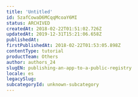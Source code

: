 ```yaml
---
title: 'Untitled'
id: 5zafCowaD6MCqqMcoaY6MI
status: ARCHIVED
createdAt: 2018-02-22T01:51:02.726Z
updatedAt: 2019-12-31T15:21:06.658Z
publishedAt: 
firstPublishedAt: 2018-02-22T01:53:05.898Z
contentType: tutorial
productTeam: Others
author: authors_24
slugEN: publishing-an-app-to-a-public-registry
locale: es
legacySlug: 
subcategoryId: unknown-subcategory
---
```



